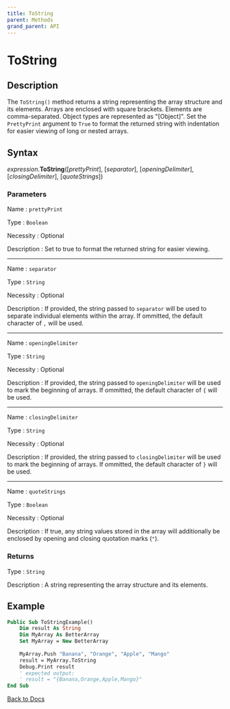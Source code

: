 ```yaml
---
title: ToString
parent: Methods
grand_parent: API
---
```


# ToString

## Description
The `ToString()` method returns a string representing the array structure and its elements. Arrays are enclosed with square brackets. Elements are comma-separated. Object types are represented as "[Object]". Set the `PrettyPrint` argument to `True` to format the returned string with indentation for easier viewing of long or nested arrays.

## Syntax

*expression*.**ToString**([*prettyPrint*], [*separator*], [*openingDelimiter*], [*closingDelimiter*], [*quoteStrings*])

### Parameters

Name 
: `prettyPrint`

Type
: `Boolean`

Necessity
: Optional

Description
: Set to true to format the returned string for easier viewing.

---

Name 
: `separator`

Type
: `String`

Necessity
: Optional

Description
: If provided, the string passed to `separator` will be used to separate individual elements within the array. If ommitted, the default character of `,` will be used.

---

Name 
: `openingDelimiter`

Type
: `String`

Necessity
: Optional

Description
: If provided, the string passed to `openingDelimiter` will be used to mark the beginning of arrays. If ommitted, the default character of `{` will be used.

---

Name 
: `closingDelimiter`

Type
: `String`

Necessity
: Optional

Description
: If provided, the string passed to `closingDelimiter` will be used to mark the beginning of arrays. If ommitted, the default character of `}` will be used.

---

Name 
: `quoteStrings`

Type
: `Boolean`

Necessity
: Optional

Description
: If true, any string values stored in the array will additionally be enclosed by opening and closing quotation marks (`"`).



### Returns

Type
: `String`

Description
: A string representing the array structure and its elements.

## Example

```vb
Public Sub ToStringExample()
    Dim result As String
    Dim MyArray As BetterArray
    Set MyArray = New BetterArray
    
    MyArray.Push "Banana", "Orange", "Apple", "Mango"
    result = MyArray.ToString
    Debug.Print result
    ' expected output:
    ' result = "{Banana,Orange,Apple,Mango}"
End Sub
```

[Back to Docs](https://senipah.github.io/VBA-Better-Array/)